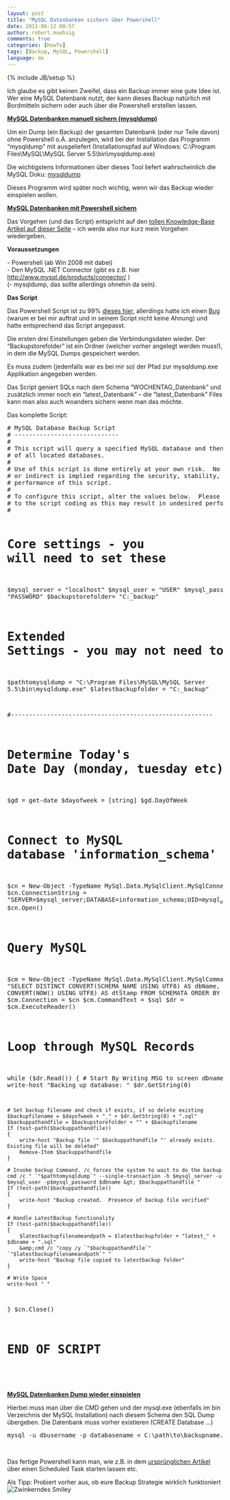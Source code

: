 ```yaml
---
layout: post
title: "MySQL Datenbanken sichern über Powershell"
date: 2011-06-12 00:57
author: robert.muehsig
comments: true
categories: [HowTo]
tags: [Backup, MySQL, Powershell]
language: de
---
```

{% include JB/setup %}
<p>Ich glaube es gibt keinen Zweifel, dass ein Backup immer eine gute Idee ist. Wer eine MySQL Datenbank nutzt, der kann dieses Backup natürlich mit Bordmitteln sichern oder auch über die Powershell erstellen lassen. </p><!--more--><p><strong><u>MySQL Datenbanken manuell sichern (mysqldump)</u></strong></p> <p>Um ein Dump (ein Backup) der gesamten Datenbank (oder nur Teile davon) ohne Powershell o.Ä. anzulegen, wird bei der Installation das Programm “mysqldump” mit ausgeliefert (Installationspfad auf Windows: C:\Program Files\MySQL\MySQL Server 5.5\bin\mysqldump.exe)</p> <p>Die wichtigstens Informationen über dieses Tool liefert wahrscheinlich die MySQL Doku: <a href="http://dev.mysql.com/doc/refman/5.1/de/mysqldump.html">mysqldump</a></p> <p>Dieses Programm wird später noch wichtig, wenn wir das Backup wieder einspielen wollen.</p> <p><strong><u>MySQL Datenbanken mit Powershell sichern</u></strong></p> <p>Das Vorgehen (und das Script) entspricht auf den <a href="http://www.whiteleafnetworks.com/knowledgebase/article/68/default.aspx">tollen Knowledge-Base Artikel auf dieser Seite</a> – ich werde also nur kurz mein Vorgehen wiedergeben.</p> <p><strong>Voraussetzungen</strong></p> <p>- Powershell (ab Win 2008 mit dabei)<br>- Den MySQL .NET Connector (gibt es z.B. hier <a title="http://www.mysql.de/products/connector/" href="http://www.mysql.de/products/connector/">http://www.mysql.de/products/connector/</a> )<br>(- mysqldump, das sollte allerdings ohnehin da sein).</p> <p><strong>Das Script</strong></p> <p>Das Powershell Script ist zu 99% <a href="http://www.whiteleafnetworks.com/knowledgebase/article/69/default.aspx">dieses hier</a>, allerdings hatte ich einen <a href="http://forum.percona.com/index.php/t/1830/">Bug</a> (warum er bei mir auftrat und in seinem Script nicht keine Ahnung) und hatte entsprechend das Script angepasst. </p> <p>Die ersten drei Einstellungen geben die Verbindungsdaten wieder. Der “Backupstorefolder” ist ein Ordner (welcher vorher angelegt werden muss!), in dem die MySQL Dumps gespeichert werden.</p> <p>Es muss zudem (jedenfalls war es bei mir so) der Pfad zur mysqldump.exe Applikation angegeben werden.</p> <p>Das Script geniert SQLs nach dem Schema “WOCHENTAG_Datenbank” und zusätzlich immer noch ein “latest_Datenbank” – die “latest_Datenbank” Files kann man also auch woanders sichern wenn man das möchte.</p> <p>Das komplette Script:</p> <div style="padding-bottom: 0px; margin: 0px; padding-left: 0px; padding-right: 0px; display: inline; float: none; padding-top: 0px" id="scid:812469c5-0cb0-4c63-8c15-c81123a09de7:483869e5-e446-44c1-bf27-ac042a3ab1fb" class="wlWriterEditableSmartContent"><pre name="code" class="c#"># MySQL Database Backup Script
# -----------------------------
#
# This script will query a specified MySQL database and then create .sql backup files
# of all located databases.
#
# Use of this script is done entirely at your own risk.  No guarantee either direct
# or indirect is implied regarding the security, stability, reliability, impact or
# performance of this script.
#
# To configure this script, alter the values below.  Please do make any direct alterations
# to the script coding as this may result in undesired performance.
#

# Core settings - you will need to set these
$mysql_server = "localhost"
$mysql_user = "USER"
$mysql_password = "PASSWORD"
$backupstorefolder= "C:\_backup\"

# Extended Settings - you may not need to set these
$pathtomysqldump = "C:\Program Files\MySQL\MySQL Server 5.5\bin\mysqldump.exe"
$latestbackupfolder = "C:\_backup\"



#--------------------------------------------------------

# Determine Today's Date Day (monday, tuesday etc)
$gd = get-date
$dayofweek = [string] $gd.DayOfWeek


# Connect to MySQL database 'information_schema'
[system.reflection.assembly]::LoadWithPartialName("MySql.Data")
$cn = New-Object -TypeName MySql.Data.MySqlClient.MySqlConnection
$cn.ConnectionString = "SERVER=$mysql_server;DATABASE=information_schema;UID=$mysql_user;PWD=$mysql_password"
$cn.Open()

# Query MySQL 
$cm = New-Object -TypeName MySql.Data.MySqlClient.MySqlCommand
$sql = "SELECT DISTINCT CONVERT(SCHEMA_NAME USING UTF8) AS dbName, CONVERT(NOW() USING UTF8) AS dtStamp FROM SCHEMATA ORDER BY dbName ASC"
$cm.Connection = $cn
$cm.CommandText = $sql
$dr = $cm.ExecuteReader() 

# Loop through MySQL Records
while ($dr.Read())
{
    # Start By Writing MSG to screen
    $dbname = [string]$dr.GetString(0)
    write-host "Backing up database: " $dr.GetString(0)
    
    # Set backup filename and check if exists, if so delete existing
    $backupfilename = $dayofweek + "_" + $dr.GetString(0) + ".sql"
    $backuppathandfile = $backupstorefolder + "" + $backupfilename
    If (test-path($backuppathandfile)) 
    {
        write-host "Backup file '" $backuppathandfile "' already exists.  Existing file will be deleted"
        Remove-Item $backuppathandfile
    }

    # Invoke backup Command. /c forces the system to wait to do the backup
    cmd /c " `"$pathtomysqldump`" --single-transaction -h $mysql_server -u $mysql_user -p$mysql_password $dbname &gt; $backuppathandfile "
    If (test-path($backuppathandfile)) 
    {
        write-host "Backup created.  Presence of backup file verified"
    }
    
    # Handle LatestBackup functionality
    If (test-path($backuppathandfile)) 
    {
        $latestbackupfilenameandpath = $latestbackupfolder + "latest_" + $dbname + ".sql"
        &amp;cmd /c "copy /y `"$backuppathandfile`" `"$latestbackupfilenameandpath`" "
        write-host "Backup file copied to latestbackup folder" 
    }

    # Write Space
    write-host " "
}
$cn.Close()

# END OF SCRIPT</pre></div>
<p>&nbsp;</p>
<h2></h2>
<p><strong><u>MySQL Datenbanken Dump wieder einspielen</u></strong></p>
<p>Hierbei muss man über die CMD gehen und der mysql.exe (ebenfalls im bin Verzeichnis der MySQL Installation) nach diesem Schema den SQL Dump übergeben. Die Datenbank muss vorher existieren (CREATE Database …)</p>
<div style="padding-bottom: 0px; margin: 0px; padding-left: 0px; padding-right: 0px; display: inline; float: none; padding-top: 0px" id="scid:812469c5-0cb0-4c63-8c15-c81123a09de7:eee7cdbd-54da-46d3-87bb-cc14567816bd" class="wlWriterEditableSmartContent"><pre name="code" class="c#">mysql -u dbusername -p databasename &lt; C:\path\to\backupname.sql</pre></div>
<p>&nbsp;</p>
<p>Das fertige Powershell kann man, wie z.B. in dem <a href="http://www.whiteleafnetworks.com/knowledgebase/article/68/default.aspx">ursprünglichen Artikel</a> über einen Scheduled Task starten lassen etc.</p>
<p>Als Tipp: Probiert vorher aus, ob eure Backup Strategie wirklich funktioniert <img style="border-bottom-style: none; border-right-style: none; border-top-style: none; border-left-style: none" class="wlEmoticon wlEmoticon-winkingsmile" alt="Zwinkerndes Smiley" src="{{BASE_PATH}}/assets/wp-images-de/wlEmoticon-winkingsmile.png"></p>
